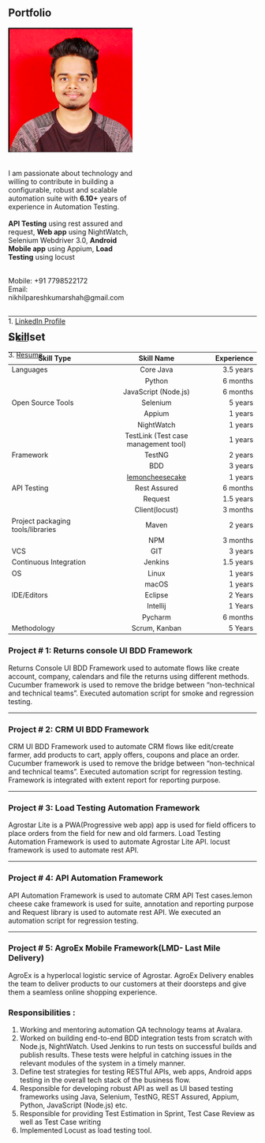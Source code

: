 ## Portfolio

<div class="row" style="height:570px">
<div class="column" style="width:50%">
  <img src="/images/logo.png" alt="Avatar" style="width:300px"><br>
  <br>
  
I am passionate about technology and willing to contribute in building a configurable, robust and scalable automation suite with <b>6.10+</b>  years of experience in Automation Testing.<br>
<br>
<b>API Testing</b> using rest assured and request, <b>Web app</b> using NightWatch, Selenium Webdriver 3.0, <b>Android Mobile app</b> using Appium, <b>Load Testing</b> using locust
<br>
<br>


  <p>
   Mobile: +91 7798522172<br>
   Email:  nikhilpareshkumarshah@gmail.com
  </p>
 </div>
 <div class="column" style="width:50%">
   <br>
  1. <a href="https://www.linkedin.com/in/nikhil-shah-227b95b5/">LinkedIn Profile</a> <br><br>
  2. <a href="https://github.com/nike14/">GIT</a><br><br>
  3. <a href="https://docs.google.com/document/d/1JluZwNp4d5m4YVUTnv8KQA1-mesxYOrc4vjSh3dYEkg/edit?usp=sharing">Resume</a>
</div>
</div>


---

## Skillset

| Skill Type | Skill Name | Experience |  
|-----------|:-----------:|-----------:| 
| Languages | Core Java | 3.5 years |
| | Python | 6 months |
| | JavaScript (Node.js) | 6 months |
| Open Source Tools | Selenium | 5 years |
|| Appium | 1 years |
|| NightWatch | 1 years |
|| TestLink (Test case management tool) | 1 years |
| Framework | TestNG | 2 years |
|| BDD | 3 years |
|| [lemoncheesecake](https://github.com/lemoncheesecake/lemoncheesecake) | 1 years |
| API Testing | Rest Assured | 6 months |
|| Request | 1.5 years | 
|| Client(locust) | 3 months |
| Project packaging tools/libraries | Maven | 2 years |
|| NPM | 3 months |
| VCS | GIT | 3 years |
| Continuous Integration | Jenkins | 1.5 years |
| OS | Linux | 1 years |
|| macOS | 1 years |
| IDE/Editors | Eclipse | 2 Years |
| | Intellij | 1 Years |
|| Pycharm| 6 months |
| Methodology| Scrum, Kanban | 5 Years |

### Project # 1: Returns console UI BDD Framework

Returns Console UI BDD Framework used to automate flows like create account, company, calendars and file the returns using different methods. Cucumber framework is used to remove the bridge between “non-technical and technical teams”. Executed automation script for smoke and regression testing. 

---

### Project # 2: CRM UI BDD Framework

CRM UI BDD Framework used to automate CRM flows like edit/create farmer, add products to cart, apply offers, coupons and place an order. Cucumber framework is used to remove the bridge between “​non-technical and technical teams​”. Executed automation script for ​regression testing​. Framework is integrated with​ extent report​ for reporting purpose.

---

### Project # 3: Load Testing Automation Framework

Agrostar Lite is a PWA(Progressive web app) app is used for ​field officers to place orders from the field for new and old farmers. ​Load Testing Automation Framework is used to automate Agrostar Lite API. locust framework is used to automate rest API.

---
### Project # 4: API Automation Framework

API Automation Framework is used to automate CRM ​API Test cases. ​lemon cheese cake framework ​is used for​ ​suite, annotation and reporting purpose and ​Request library is used to automate rest API.​ ​We executed an automation script for regression testing.

---

### Project # 5: AgroEx Mobile Framework(LMD- Last Mile Delivery)

AgroEx is a hyperlocal logistic service of Agrostar. AgroEx Delivery enables the team to deliver products to our customers at their doorsteps and give them a seamless online shopping experience.



### Responsibilities​ : 
1. Working and mentoring automation QA technology teams at Avalara.
2. Worked on building end-to-end BDD integration tests from scratch with Node.js, NightWatch. Used Jenkins to run tests on successful builds and publish results. These tests were helpful in catching issues in the relevant modules of the system in a timely manner.
3. Define test strategies for testing RESTful APIs, web apps, Android apps testing in the overall tech stack of the business flow. 
4. Responsible for developing robust API as well as UI based testing frameworks using Java, Selenium, TestNG, REST Assured, Appium, Python, JavaScript (Node.js) etc.
5. Responsible for providing Test Estimation in Sprint, Test Case Review as well as Test Case writing 
6. Implemented Locust as load testing tool.

